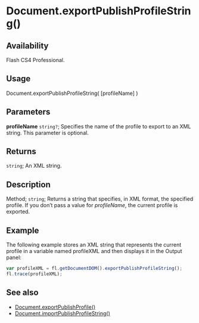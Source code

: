 # Document.exportPublishProfileString()

## Availability

Flash CS4 Professional.

## Usage

Document.exportPublishProfileString( [profileName] )

## Parameters

**profileName** `string?`; Specifies the name of the profile to export to an XML string. This parameter is optional.

## Returns

`string`; An XML string.

## Description

Method; `string`; Returns a string that specifies, in XML format, the specified profile. If you don’t pass a value for *profileName*, the current profile is exported.

## Example

The following example stores an XML string that represents the current profile in a variable named profileXML and then displays it in the Output panel:

```javascript
var profileXML = fl.getDocumentDOM().exportPublishProfileString(); 
fl.trace(profileXML);
```

## See also

- [Document.exportPublishProfile()](../Document_object/Document65.md)
- [Document.importPublishProfileString()](../Document_object/Document95.md)
